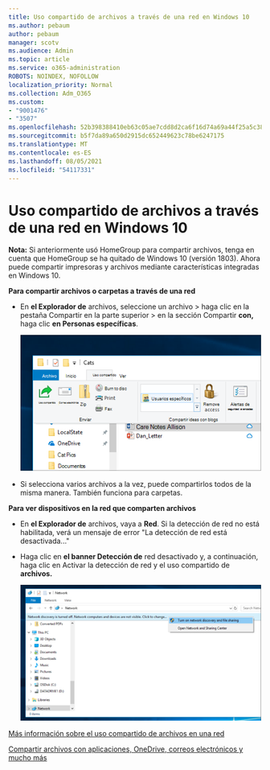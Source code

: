 ```yaml
---
title: Uso compartido de archivos a través de una red en Windows 10
ms.author: pebaum
author: pebaum
manager: scotv
ms.audience: Admin
ms.topic: article
ms.service: o365-administration
ROBOTS: NOINDEX, NOFOLLOW
localization_priority: Normal
ms.collection: Adm_O365
ms.custom:
- "9001476"
- "3507"
ms.openlocfilehash: 52b398388410eb63c05ae7cdd8d2ca6f16d74a69a44f25a5c38e95bf163e9e02
ms.sourcegitcommit: b5f7da89a650d2915dc652449623c78be6247175
ms.translationtype: MT
ms.contentlocale: es-ES
ms.lasthandoff: 08/05/2021
ms.locfileid: "54117331"
---
```

# <a name="file-sharing-over-a-network-in-windows-10"></a>Uso compartido de archivos a través de una red en Windows 10

**Nota:** Si anteriormente usó HomeGroup para compartir archivos, tenga en cuenta que HomeGroup se ha quitado de Windows 10 (versión 1803). Ahora puede compartir impresoras y archivos mediante características integradas en Windows 10.

**Para compartir archivos o carpetas a través de una red**

- En **el Explorador de** archivos, seleccione  un archivo > haga clic en la pestaña Compartir en la parte superior > en la sección Compartir **con,** haga clic **en Personas específicas**.

    ![Compartir un archivo con personas específicas.](media/share-with-specific-people.png)
          
- Si selecciona varios archivos a la vez, puede compartirlos todos de la misma manera. También funciona para carpetas.

**Para ver dispositivos en la red que comparten archivos**

- En **el Explorador de** archivos, vaya a **Red**. Si la detección de red no está habilitada, verá un mensaje de error "La detección de red está desactivada..."

- Haga clic en **el banner Detección de** red desactivado y, a continuación, haga clic en Activar la detección de red y el uso compartido de **archivos.**

    ![Activa la detección de red y el uso compartido de archivos.](media/turn-on-network-discovery.png)

[Más información sobre el uso compartido de archivos en una red](https://support.microsoft.com/help/4092694/windows-10-file-sharing-over-a-network)

[Compartir archivos con aplicaciones, OneDrive, correos electrónicos y mucho más](https://support.microsoft.com/help/4027674/windows-10-share-files-in-file-explorer)
